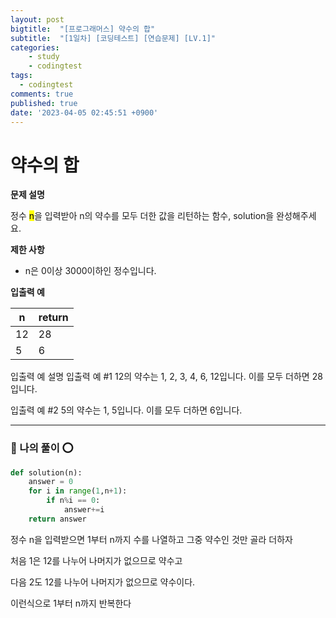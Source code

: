 ```yaml
---
layout: post
bigtitle:  "[프로그래머스] 약수의 합"
subtitle:  "[1일차] [코딩테스트] [연습문제] [LV.1]"
categories:
    - study
    - codingtest
tags:
  - codingtest
comments: true
published: true
date: '2023-04-05 02:45:51 +0900'
---
```


# 약수의 합

__문제 설명__ 

정수 <mark>n</mark>을 입력받아 n의 약수를 모두 더한 값을 리턴하는 함수, solution을 완성해주세요.

__제한 사항__

+ n은 0이상 3000이하인 정수입니다. 

__입출력 예__

| n | return |
|---|---|
| 12 | 28 |
| 5 | 6 |

입출력 예 설명
입출력 예 #1
12의 약수는 1, 2, 3, 4, 6, 12입니다. 이를 모두 더하면 28입니다.

입출력 예 #2
5의 약수는 1, 5입니다. 이를 모두 더하면 6입니다.

---

### 🚀 나의 풀이 ⭕

```python
def solution(n):
    answer = 0
    for i in range(1,n+1):
        if n%i == 0:
            answer+=i
    return answer
```

정수 n을 입력받으면 1부터 n까지 수를 나열하고 그중 약수인 것만 골라 더하자 

처음 1은 12를 나누어 나머지가 없으므로 약수고 

다음 2도 12를 나누어 나머지가 없으므로 약수이다. 

이런식으로 1부터 n까지 반복한다